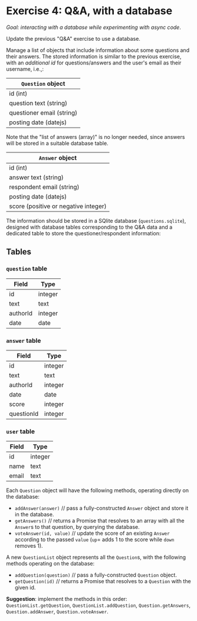 # Exercise 4: Q&A, with a database

_Goal: interacting with a database while experimenting with async code_.

Update the previous "Q&A" exercise to use a database.

Manage a list of objects that include information about some questions and their answers. The stored information is similar to the previous exercise, with an _additional id_ for questions/answers and the user's email as their username, i.e.,:

| `Question` object |
|----------|
| id (int) |
| question text (string) |
| questioner email (string) |
| posting date (datejs) |

Note that the "list of answers (array)" is no longer needed, since answers will be stored in a suitable database table.

| `Answer` object |
|--------|
| id (int) |
| answer text (string) |
| respondent email (string) |
| posting date (datejs) |
| score (positive or negative integer) |

The information should be stored in a SQlite database (`questions.sqlite`), designed with database tables corresponding to the Q&A data and a dedicated table to store the questioner/respondent information:

## Tables

### `question` table

| Field | Type |
|-------|------|
| id    | integer |
| text | text |
| authorId | integer |
| date | date |

### `answer` table

| Field | Type |
|-------|------|
| id    | integer |
| text | text |
| authorId | integer |
| date | date |
| score | integer |
| questionId | integer |

### `user` table

| Field | Type |
|-------|------|
| id    | integer |
| name | text |
| email | text |

Each `Question` object will have the following methods, operating directly on the database:

* `addAnswer(answer)` // pass a fully-constructed `Answer` object and store it in the database.
* `getAnswers()` // returns a Promise that resolves to an array with all the `Answer`s to that question, by querying the database.
* `voteAnswer(id, value)` // update the score of an existing `Answer` according to the passed `value` (`up`= adds 1 to the score while `down` removes 1).

A new `QuestionList` object represents all the `Question`s, with the following methods operating on the database:

* `addQuestion(question)` // pass a fully-constructed `Question` object.
* `getQuestion(id)` // returns a Promise that resolves to a `Question` with the given id.

__Suggestion__: implement the methods in this order: `QuestionList.getQuestion`, `QuestionList.addQuestion`, `Question.getAnswers`, `Question.addAnswer`, `Question.voteAnswer`.

